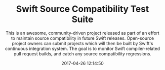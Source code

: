 ---
title: "Swift Source Compatibility Test Suite"
subtitle: "This is an awesome, community-driven project released as part of an effort to maintain source compatibility in future Swift releases. Open-source project owners can submit projects which will then be built by Swift's continuous integration system. The goal is to monitor Swift compiler-related pull request builds, and catch any source compatibility regressions."
tags: ["compiler"]
link: "https://swift.org/blog/swift-source-compatibility-test-suite"
date: "2017-04-26 12:14:50"
---